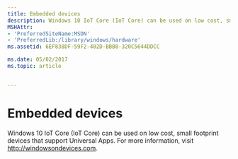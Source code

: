 ```yaml
---
title: Embedded devices
description: Windows 10 IoT Core (IoT Core) can be used on low cost, small footprint devices that support Universal Apps.
MSHAttr:
- 'PreferredSiteName:MSDN'
- 'PreferredLib:/library/windows/hardware'
ms.assetid: 6EF838DF-59F2-402D-BBB0-320C5644DDCC

ms.date: 05/02/2017
ms.topic: article


---
```


# Embedded devices


Windows 10 IoT Core (IoT Core) can be used on low cost, small footprint devices that support Universal Apps. For more information, visit http://windowsondevices.com.

 

 






